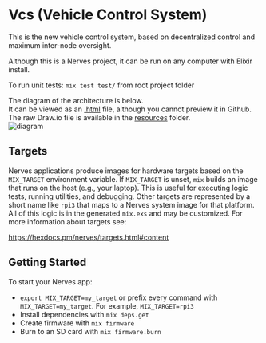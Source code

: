 # Vcs (Vehicle Control System)

This is the new vehicle control system, based on decentralized control and maximum inter-node oversight.

Although this is a Nerves project, it can be run on any computer with Elixir install.

To run unit tests:
    `mix test test/` from root project folder

The diagram of the architecture is below.  
It can be viewed as an [.html](https://github.com/some-assembly-required/gristle/blob/master/resources/diagrams/images/VCS_v0.7.html) file, although you cannot preview it in Github.  
The raw Draw.io file is available in the [resources](https://github.com/some-assembly-required/gristle/tree/master/resources/diagrams) folder.  
![diagram](https://github.com/some-assembly-required/gristle/blob/master/resources/diagrams/images/VCS_v0.7.png)

## Targets

Nerves applications produce images for hardware targets based on the
`MIX_TARGET` environment variable. If `MIX_TARGET` is unset, `mix` builds an
image that runs on the host (e.g., your laptop). This is useful for executing
logic tests, running utilities, and debugging. Other targets are represented by
a short name like `rpi3` that maps to a Nerves system image for that platform.
All of this logic is in the generated `mix.exs` and may be customized. For more
information about targets see:

https://hexdocs.pm/nerves/targets.html#content

## Getting Started

To start your Nerves app:
  * `export MIX_TARGET=my_target` or prefix every command with
    `MIX_TARGET=my_target`. For example, `MIX_TARGET=rpi3`
  * Install dependencies with `mix deps.get`
  * Create firmware with `mix firmware`
  * Burn to an SD card with `mix firmware.burn`
